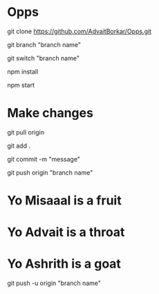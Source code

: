# Opps

git clone https://github.com/AdvaitBorkar/Opps.git

git branch "branch name"

git switch "branch name"

npm install

npm start



# Make changes

git pull origin

git add .

git commit -m "message"

git push origin "branch name"


# Yo Misaaal is a fruit

# Yo Advait is a throat 

# Yo Ashrith is a goat

git push -u origin "branch name"

